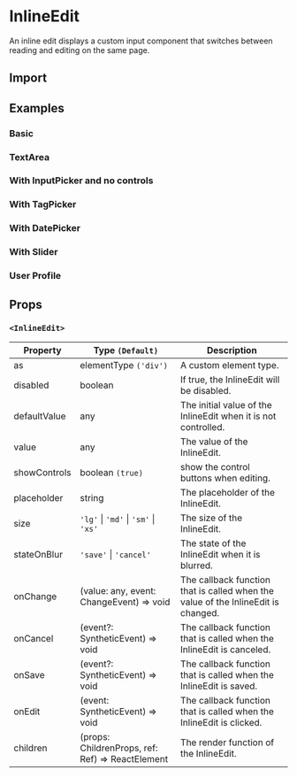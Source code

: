 # InlineEdit

An inline edit displays a custom input component that switches between reading and editing on the same page.

## Import

<!--{include:<import-guide>}-->

## Examples

### Basic

<!--{include:`basic.md`}-->

### TextArea

<!--{include:`text-area.md`}-->

### With InputPicker and no controls

<!--{include:`with-input-picker.md`}-->

### With TagPicker

<!--{include:`with-tag-picker.md`}-->

### With DatePicker

<!--{include:`with-date-picker.md`}-->

### With Slider

<!--{include:`with-slider.md`}-->

### User Profile

<!--{include:`user-profile.md`}-->

## Props

### `<InlineEdit>`

| Property     | Type `(Default)`                                      | Description                                                                       |
| ------------ | ----------------------------------------------------- | --------------------------------------------------------------------------------- |
| as           | elementType `('div')`                                 | A custom element type.                                                            |
| disabled     | boolean                                               | If true, the InlineEdit will be disabled.                                         |
| defaultValue | any                                                   | The initial value of the InlineEdit when it is not controlled.                    |
| value        | any                                                   | The value of the InlineEdit.                                                      |
| showControls | boolean `(true)`                                      | show the control buttons when editing.                                            |
| placeholder  | string                                                | The placeholder of the InlineEdit.                                                |
| size         | `'lg'` \| `'md'` \| `'sm'` \| `'xs'`                  | The size of the InlineEdit.                                                       |
| stateOnBlur  | `'save'` \| `'cancel'`                                | The state of the InlineEdit when it is blurred.                                   |
| onChange     | (value: any, event: ChangeEvent) => void              | The callback function that is called when the value of the InlineEdit is changed. |
| onCancel     | (event?: SyntheticEvent) => void                      | The callback function that is called when the InlineEdit is canceled.             |
| onSave       | (event?: SyntheticEvent) => void                      | The callback function that is called when the InlineEdit is saved.                |
| onEdit       | (event: SyntheticEvent) => void                       | The callback function that is called when the InlineEdit is clicked.              |
| children     | (props: ChildrenProps, ref: Ref<any>) => ReactElement | The render function of the InlineEdit.                                            |
